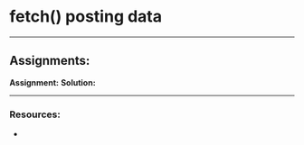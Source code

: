 # fetch() posting data

---

## Assignments:

**Assignment:** []()
**Solution:** []()

---

### Resources:

- []()
